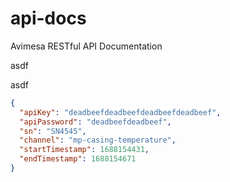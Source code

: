 # api-docs
Avimesa RESTful API Documentation



asdf

asdf

```JSON
{
  "apiKey": "deadbeefdeadbeefdeadbeefdeadbeef",
  "apiPassword": "deadbeefdeadbeef",
  "sn": "SN4545",
  "channel": "mp-casing-temperature",
  "startTimestamp": 1688154431,
  "endTimestamp": 1688154671
}
```
